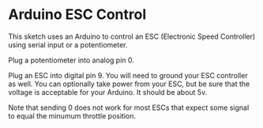 Arduino ESC Control
===================

This sketch uses an Arduino to control an ESC (Electronic Speed Controller) using serial input or a potentiometer.


Plug a potentiometer into analog pin 0.

Plug an ESC into digital pin 9.
You will need to ground your ESC controller as well.
You can optionally take power from your ESC, but be sure that the voltage is acceptable for your Arduino.  It should be about 5v.


Note that sending 0 does not work for most ESCs that expect some signal to equal the minumum throttle position.
